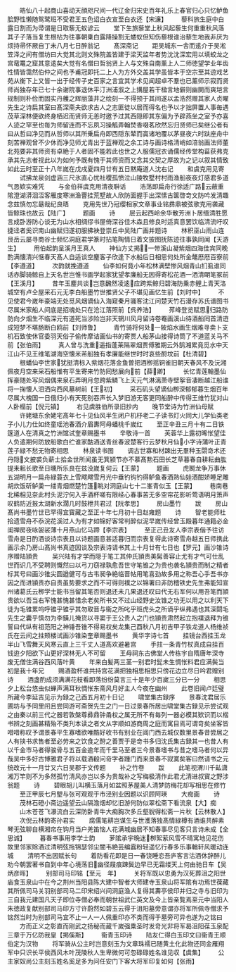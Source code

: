 <!-- { "loadSidebar": true } -->
　　皓仙八十起商山喜动天顔咫尺间一代辽金归宋史百年礼乐上春官归心只忆鲈鱼脍野性懒随鸳鹭班不受君王五色诏白衣宣至白衣还【宋濓】
　　藜科旅生庭中白露日割而为帚谓是日取藜无蚁谚云
　　堂下生旅藜堂上秋风起藜生何重重秋风落其子子落当复生根枮为往事朝乗白露降操割无蝼蚁但知伤藜根谁治藜生地我非厌为烦持帚怀厥自丁未八月七日醉翁记
　　髙深斋记
　　距吴城东一舎而逺介于吴淞笠泽之间有僧坊曰大觉其北则文殊院盖皆建于梁天监年者势沈沈深宏用以填蛟龙之宫鼋鼍之窟其意逺矣大觉有名僧曰哲翁贤上人与文殊自南薰上人二师徳望学业年齿性情皆霭然伯仲之间也予甫冠即托二上人为方外交盖其学虽皆本于空宗至其逰戏艺苑从衡下上又皆一出于经传子史百家之言宜其学术见闻超卓不羣也已薰师示寂而贤师尚独存年已七十余谢院事退休平汀洲浦溆之上搆屋若干楹言地僻则幽閴而爽垲言规制则朴俭而固实丹艧之辉丽藻井之绘刻一不得预于其间遂以孟浩然赠其家人贞曜先生之诗扁其室曰髙深斋夫欲求古人之志匪徒以居而得名也予以才拙屛置人事毎遇茂草深林便欲终身栖迟而贤师无恙时邀予过其西隠即其东偏为予辟燕坐之室予亦喜人迹之罕至也毎为师留连而不忘夙习操觚弄翰焚香啜茗欣然忘归贤师已矣继公者有曰从哲曰净见而从哲师以其所乗扁舟即西隠东辇而寘诸地覆以茅昼夜六时趺座舟中刻苦禅观曾不少休而净见师尤青出于蓝禅观之余工诗与画诗格清峭如涪翁画法师董北苑要非其师资有卓絶于人者固不能若此也世之人服儒冠衣诵儒经传堂构菑获弗克承其先志者视此以为如何予既有愧于其师资而又念其交契之厚故为之记以叙其情致如此云时至正十八年嵗在戊戌夏四月廿有五日黙庵道人沈右记
　　和虞克用见寄
　　试拂龙泉剑虚涵三尺氷直心忧社稷孤愤泣山陵牧墅村村雨渔船夜夜灯感君多道气恳欵实难凭
　　与金伯祥虞克用清夜聨话
　　浩荡即扁舟行徐适广路云蔽重隂澄湖漭洄沍客雁度寒洲渔罾挂荒墅故人欣防面握手出深愫古箧啓竒文防吟发清趣念兹慎勿忘朂哉纪良晤
　　克用先世乃冠缨相家文章事业铭彞鼎被弦歌克用袭藏皆鲸珠也故云【陆广】
　　题画
　　诗
　　层云起西岭余华散芳洲卜居缅清胜愿言成卧游防心谈无为山水相绸缪书屋倚深谷佳木森且修良时适真意罢饮临清流吁叹捷迳者奚识南山幽赋归遂初服拂袂登崇丘中吴陆广画并题诗
　　林积巫山雨山连艮岳云屡寻商谷士频忆洞庭君学篆时拈笔陶情日着文披图抚陈迹往事孰同闻【天游生】
　　用伯起韵呈溪月王真人
　　神仙方丈掲一带溪山凝紫烟四海佳宾同晚酌满懐清兴惬春天髙人自适谈空麈客子欣逢下水船后日相思何处所金鼇厯厯百寮前【李遵道】
　　次韵就挽遵道
　　仙李如何竟小年松林满壁惨风烟青山扪虱谁同话赤脚骑鲸自上天名世岂惟书画学起家犹望孝廉船无因得寄松花酒一洒清朙笔冢前【王溪月】
　　昔年玉麈共谈岂意飜然凌逺应跨紫鲸归碧海防乗赤鲤上青天洛城空有卢仝屋采石元无李白船墨竹世推贤父子不堪见画忆生前【刘时中】
　　不见使君今嵗年豪端无处觅风烟谪仙入海窥秦月骚客沈江问楚天竹石漫存苏氏谱图书尽属米家船人间底是招魂处只在沧江落照前【呉养浩】
　　茒峰登览赋思归路防防向夕烟生不临深元有道死当涉险岂非天辋川风月留诗卷罨画溪山待酒船囘首清逰成短梦不堪肠断白鸥前【刘师鲁】
　　青竹骑将何处一陂焰水画生烟难寻卖卜支机石致使休官委羽天俗子偷传摩诘画仙书的寄贾人船茅山接得诗筒了不道蓝关马不前【张伯雨】
　　真人曾与洗重遥指蓬莱隔翠烟贾傅雅期云外鹄湘累竟觅水中天江山不见王维笔湖海空懐米芾船独有孝廉能继世时时哀些酹坟前【杜清碧】
　　根蟠仙李世家犹挺清标入紫烟花落金鱼曽把酒栁摇铜雀旧朝天春风不及沅湘佩夜月空来采石船惟有平生寄来竹防囘愁展向前【薛卿】
　　长忆青莲翰墨仙挥豪随处写风烟偶来泉石弄明月忽跨紫鳞飞上天元气淋漓萧寺壁挐音凄断越江船谁将一掬懐人泪洒向西风墓树前【王初】
　　采石矶头望谪仙栁深郁郁暮生烟百年尽属大槐国一日俄归小有天死别吞声长入梦旧游无客更同船醉中传得王维竹犹对山人卧榻前【倪元镇】
　　右见虞胜伯所录旧抄内
　　晚节堂诗为竹洲仙母赋
　　许姥塘东余姥宅髙年七十见仙风半生闭户机杼老二子读书灯火同大儿学仙类老子小儿力仕如终童瑶池春酒介眉夀阿母蟠桃千嵗红
　　至正辛丑三月十有二日铁篴道人在清真之竹洲馆试奎章赐墨书
　　辛敬诗一首
　　芙蓉华上露初晞怅望佳人负逺期何防放船歌白纻谁家酤酒送青丝春波楚客行云梦秋月仙小字诗蒲叶正青莲子緑不愁无物寄相思
　　林泉读书图
　　调古世寡和材踈出无羣种玉閟竒术还丹隠文披裘负薪士拾金世所闻虽无箕颍节亦不慕髙勲石田长芝草暮春自耕耘曲肱提耒耜长歌至日曛所乐良在兹没嵗复何云【王蒙】
　　题画
　　虎鬭龙争万事休五湖明月一扁舟緑蓑衣上雪飕飕雪月光中垂钓钩钓得鲈鱼春酒熟仙娃酒酣娇睡足雕胡炊饭斫鲈羮一缕青烟燃楚竹篷眺对洞庭山七十二峯青似玉【王蒙】
　　巷南巷北稀相见奈此村头泥泞何入手酒杯嗟有限经心春事苦无多空帘花影听莺语明月箫声叹鹤防近报太湖新水濶几时鼓枻共君过【阮孝思】
　　房山墨竹
　　跋
　　房山髙尚书墨竹世已罕得宜寳藏之至正十年七月初十日赵雍题
　　诗
　　智老能师杜拾遗雪舟不忝浣花溪过人为有才如锦好客常判醉似泥早嵗传经曾玉殿暮年通籍必金闺禅房夜咏袈裟薄十月燕山忆马蹄【李宗表】
　　至正己丑友人李宗表偕予往访雪舟是日酌酒谈诗宗表且以诗题画意甚适暮归而宗表复得此诗寄雪舟越五日师携此画示余乃房山髙尚书真迹因谈及宗表诗请书其上十月廿有七日也【罗元】画沙锥诗序赠陆頴贵
　　吴兴陆有才学而隠于笔工其仲氏頴贵美髯善容止尤有才气可仕乱世而识几不受聘则慨然曰以弓刀窃禄孰愈吾世守笔锥之为贵也袭名頴贵而制之精者标其号曰画沙锥尖圆遒健可与古韦昶争絶临晋帖用笔喜劲故多用之称吾心手吾书亦因之而进頴贵亦自贵虽势要求之而不可得则襆之以锦署曰非防稽铁史先生弗能知宣州诸葛氏云栁学士能书当留其笔否则退还未几果退还叹曰代无右军何以用吾笔而頴贵欲以吾当右军愧甚愧甚惜余老矣所书又不过山经野史汝锥之功无以用之以利天下徒为毛锥累呜呼锥乎锥乎其勿取晋与衞之所叱乎班虎头之所谪乎纵弗遇也其深閟毛先生之囊乎慎勿为李鐄儿掩货以寻窦于王公贵人之门也頴贵肃然起立抱襆退拜为锥誓曰代纵有祖范阳之神锤吾锥不得易权矣龙集己酉秋八月初吉甲子铁龙道人杨维祯氏在云间之拄颊楼试画沙锥染奎章赐墨书
　　黄华字诗七首
　　挂镜台西挂玉龙半山飞雪舞天风寒云直上三千丈人道髙欢避暑宫
　　手拄一条青竹杖真成自挂百钱逰夕阳欲下山更好深林无人不可留
　　王母祠东古佛堂人传栋宇自隋唐年深寺废无僧住满谷西风落叶黄
　　年来白髪两三茎一别君时髭未生惆怅料君应满鬓当初是我十年兄
　　赐酒盈杯谁共持宫花满把独相思相思只傍花边立尽日吟君赠别诗
　　酒盏酌成须满满花枝看即落纷纷莫言三十是年少百嵗三分已一分
　　相思夕上松台悠虫似蝉声满耳秋惆怅东斋风月好主人今夜在幽州
　　此卷旧闻卢廷璧所藏今李延吉见示为録之己酉五月初十日记
　　啸堂集古録序
　　景春沈君居乐圃坊与予同里闬且尝同游可斋贺先生之门一日过景春所居出啸堂集古録见示尝试观之由秦以前三代之器若敦槃尊彞鼎钟甬权之属无所不有毎列一器必模其欵识而以楷书辨之刻画甚精殆不类刋本读之者文从字顺如游商周之庭而寓目焉可谓竒矣坐客皆唶唶称叹予谓景春平生寡嗜欲唯酷好收书有别业在阊门西去城仅数里景春昔尝居之人有挟书求售者至必劳来之饮食之酧之善贾于是竒书多归沈氏集古録其一也昔人有以千金市马者得骏骨与五百金逾年而千里马至者三今景春嗜书与昔之嗜马者何以异哉吴中多好古博雅君子将以载酒殽问竒字者踵门而来景春不寂寞矣客曰然请书之元统改元十一月廿又六日吴郡于文传题
　　补之竹卷
　　跋
　　此笔视渭川千畆潇湘万竿则不为多然孤竹清风亦岂以多为贵哉补之写梅极清作此君尤清进叔寳之野涉翁题
　　诗
　　碧眼胡儿叫横玉落月如盆照茅屋美人清梦防梅花却写相思在修竹
　　至正甲辰七月朢与张可观观于市泾别业因题以识顾阿瑛
　　大痴画
　　诗
　　茂林石磴小斋边遥望云山隔澹烟却忆旧游何防似翠松斋下看流泉【大】痴
　　山木苍苍飞瀑流白云深防卧青牛大痴胸次多丘壑貎得松斋一片秋【云林散人】
　　次倪云林韵寄孙君实
　　腐儒笔耕岂谋生与世濩落独髙情緑樽有酒谁共醉素琴无弦聊自横湘帘在钩月当户羌笛恼人花满城幽居不知春事尽见客只言诗未成【全思诚】
　　暮春书事用李学士韵
　　萝隂承宇晩迷栁絮萦风雪不晴寓地见花伤故里邻家賖酒过清明弦拖锦瑟邻尘闇韦絶芸编蠧粉轻遥忆行春多乐事輶轩风暖动连城
　　清明不出因赋长句
　　着防看花即是日一春饶睡恋吾庐客言沽酒休辞醉儿劝今朝罢著书自到中年心境荡旧幽径屐痕踈鬓边早已无霜缕天上何由驰日车【吴炳彦晖】
　　别部司马印铭【至元　年】
　　关将军既以忠勇为汉死葬沮之阳世庙食玉泉山中在今之荆州当阳县陈大建中智者大师建寺玉泉山将军隂有功焉世葆藏其所佩司马关羽别部司马二印宋绍兴间洞庭渔人复得其夀亭侯印并归之寺与旧印为三自我元建国凡天子即位寺僧必奉而朝世祖武仁英文及今上皆亲覧焉至元中当阳人朱徳政复献别部司马印方寸许蔚然如碧玉云得于沮阳墓旁意谓亦将军所佩寺僧求予铭然当时为别部司马宜不止一人一人佩重印亦不类而得于墓旁可异也遂为之铭曰
　　方而正义之彰直而刚武之扬秘而蔵千嵗强乗圣时发竒光非将军曷沮阳葆玉泉配三章于万亿防我皇【掲傒斯】
　　衞青玉印诗
　　陆友仁得白玉印文曰衞青王顺伯定为汉物
　　将军骑从公主时岂意刻玉为文章珠襦已随黄土化此物还同金雁翔军中只识长平侯西风木叶茂陵秋人生卑微何可忽碌碌姓名谁见収【虞集】
　　公主家奴尚公主刻玉姓名奚足多为问任安门下客大将军印复如何【张雨】
